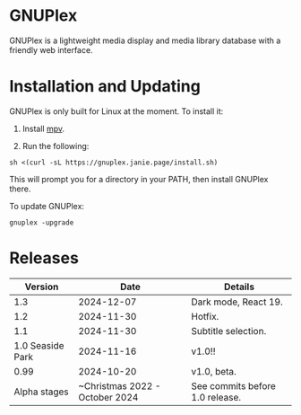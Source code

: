 # GNUPlex

GNUPlex is a lightweight media display and media library database with a
friendly web interface.

# Installation and Updating

GNUPlex is only built for Linux at the moment. To install it:

1. Install [mpv](https://mpv.io/).

2. Run the following:

```shell
sh <(curl -sL https://gnuplex.janie.page/install.sh)
```

This will prompt you for a directory in your PATH, then install GNUPlex there.

To update GNUPlex:

```shell
gnuplex -upgrade
```

# Releases

| Version          | Date                           | Details                         |
| ---------------- | ------------------------------ | ------------------------------- |
| 1.3              | 2024-12-07                     | Dark mode, React 19.            |
| 1.2              | 2024-11-30                     | Hotfix.                         |
| 1.1              | 2024-11-30                     | Subtitle selection.             |
| 1.0 Seaside Park | 2024-11-16                     | v1.0!!                          |
| 0.99             | 2024-10-20                     | v1.0, beta.                     |
| Alpha stages     | ~Christmas 2022 - October 2024 | See commits before 1.0 release. |
